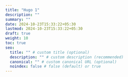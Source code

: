 ```yaml
---
title: "Hugo 1"
description: ""
summary: ""
date: 2024-10-23T15:33:22+05:30
lastmod: 2024-10-23T15:33:22+05:30
draft: true
weight: 10
toc: true
seo:
  title: "" # custom title (optional)
  description: "" # custom description (recommended)
  canonical: "" # custom canonical URL (optional)
  noindex: false # false (default) or true
---
```


